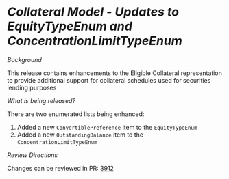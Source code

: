 # _Collateral Model - Updates to EquityTypeEnum and ConcentrationLimitTypeEnum_

_Background_

This release contains enhancements to the Eligible Collateral representation to provide additional support for collateral schedules used for securities lending purposes

_What is being released?_

There are two enumerated lists being enhanced:

1. Added a new `ConvertiblePreference` item to the `EquityTypeEnum`
2. Added a new `OutstandingBalance` item to the `ConcentrationLimitTypeEnum`

_Review Directions_

Changes can be reviewed in PR: [3912](https://github.com/finos/common-domain-model/pull/3912)